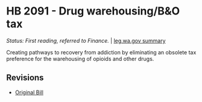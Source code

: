 # HB 2091 - Drug warehousing/B&O tax
*Status: First reading, referred to Finance.* | [leg.wa.gov summary](https://app.leg.wa.gov/billsummary?BillNumber=2091&Year=2021)

Creating pathways to recovery from addiction by eliminating an obsolete tax preference for the warehousing of opioids and other drugs.

## Revisions
* [Original Bill](1/)